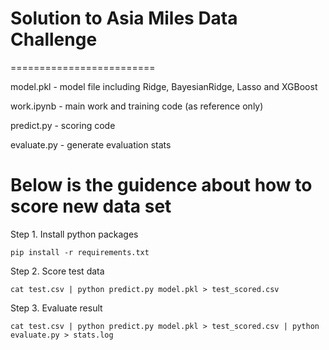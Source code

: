 # Solution to Asia Miles Data Challenge
=========================

model.pkl - model file including Ridge, BayesianRidge, Lasso and XGBoost 

work.ipynb - main work and training code (as reference only)

predict.py - scoring code

evaluate.py - generate evaluation stats


# Below is the guidence about how to score new data set

Step 1. Install python packages

```
pip install -r requirements.txt
```

Step 2. Score test data

```
cat test.csv | python predict.py model.pkl > test_scored.csv
```

Step 3. Evaluate result

```
cat test.csv | python predict.py model.pkl > test_scored.csv | python evaluate.py > stats.log
```
